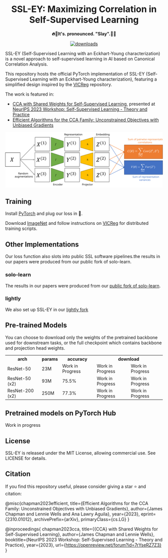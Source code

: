 <div align="center">

# SSL-EY: Maximizing Correlation in Self-Supervised Learning

**🔥💃It's. pronounced. "Slay".🕺🔥**

[![downloads](https://img.shields.io/badge/Arxiv-2310.01012-red?logo=arxiv&logoColor=red)](https://pypi.org/project/fusilli/)

</div>
SSL-EY (Self-Supervised Learning with an Eckhart-Young characterization) is a novel approach to self-supervised learning in AI based on Canonical Correlation Analysis.

This repository hosts the official PyTorch implementation of SSL-EY (Self-Supervised Learning with an Eckhart-Young characterization), featuring a simplified design inspired by the [VICReg](https://github.com/facebookresearch/vicreg/blob/main/README.md) repository.

The work is featured in:

- [CCA with Shared Weights for Self-Supervised Learning](https://openreview.net/forum?id=7rYseRZ7Z3), presented at [NeurIPS 2023 Workshop: Self-Supervised Learning - Theory and Practice](https://neurips.cc/virtual/2023/80864)
- [Efficient Algorithms for the CCA Family: Unconstrained Objectives with Unbiased Gradients](https://arxiv.org/abs/2310.01012)

<p align="center">
  <img src="schematic.svg" alt="Schematic">
</p>

## Training

Install [PyTorch](http://pytorch.org) and plug our loss in 🔌. 

Download [ImageNet](https://imagenet.stanford.edu/) and follow instructions on [VICReg](https://github.com/facebookresearch/vicreg) for distributed training scripts.

## Other Implementations

Our loss function also slots into public SSL software pipelines.the results in our papers were produced from our public fork of solo-learn.

### solo-learn

The results in our papers were produced from our [public fork of solo-learn](https://github.com/jameschapman19/solo-learn).

### lightly

We also set up SSL-EY in our [lightly fork](https://github.com/jameschapman19/lightly)

## Pre-trained Models

You can choose to download only the weights of the pretrained backbone used for downstream tasks, or the full checkpoint which contains backbone and projection head weights.

<table>
  <tr>
    <th>arch</th>
    <th>params</th>
    <th>accuracy</th>
    <th colspan="6">download</th>
  </tr>
  <tr>
    <td>ResNet-50</td>
    <td>23M</td>
    <td>Work in Progress</td>
    <td>Work in Progress</td>
    <td>Work in Progress</td>
  </tr>
  <tr>
    <td>ResNet-50 (x2)</td>
    <td>93M</td>
    <td>75.5%</td>
    <td>Work in Progress</td>
    <td>Work in Progress</td>
  </tr>
  <tr>
    <td>ResNet-200 (x2)</td>
    <td>250M</td>
    <td>77.3%</td>
    <td>Work in Progress</td>
    <td>Work in Progress</td>
  </tr>
</table>

## Pretrained models on PyTorch Hub

Work in progress

## License

SSL-EY is released under the MIT License, allowing commercial use. See LICENSE for details.


## Citation

If you find this repository useful, please consider giving a star ⭐ and citation:

@misc{chapman2023efficient,
      title={Efficient Algorithms for the CCA Family: Unconstrained Objectives with Unbiased Gradients}, 
      author={James Chapman and Lennie Wells and Ana Lawry Aguila},
      year={2023},
      eprint={2310.01012},
      archivePrefix={arXiv},
      primaryClass={cs.LG}
}

@inproceedings{
chapman2023cca,
title={{CCA} with Shared Weights for Self-Supervised Learning},
author={James Chapman and Lennie Wells},
booktitle={NeurIPS 2023 Workshop: Self-Supervised Learning - Theory and Practice},
year={2023},
url={https://openreview.net/forum?id=7rYseRZ7Z3}
}

